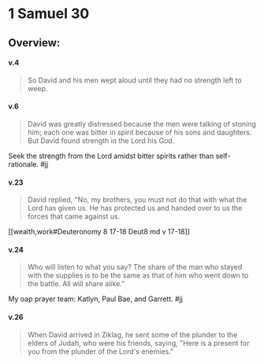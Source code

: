 # 1 Samuel 30

## Overview:


#### v.4
>So David and his men wept aloud until they had no strength left to weep.

#### v.6
>David was greatly distressed because the men were talking of stoning him; each one was bitter in spirit because of his sons and daughters. But David found strength in the Lord his God.

Seek the strength from the Lord amidst bitter spirits rather than self-rationale.
#jj 

#### v.23
>David replied, "No, my brothers, you must not do that with what the Lord has given us. He has protected us and handed over to us the forces that came against us.

[[wealth,work#Deuteronomy 8 17-18 Deut8 md v 17-18]]

#### v.24
>Who will listen to what you say? The share of the man who stayed with the supplies is to be the same as that of him who went down to the battle. All will share alike."

My oap prayer team: Katlyn, Paul Bae, and Garrett.
#jj 

#### v.26
>When David arrived in Ziklag, he sent some of the plunder to the elders of Judah, who were his friends, saying, "Here is a present for you from the plunder of the Lord's enemies."


